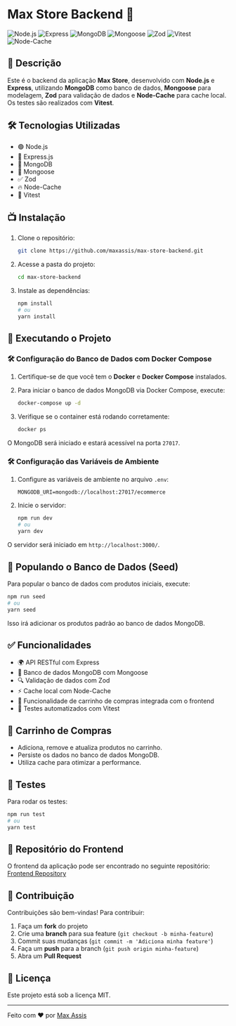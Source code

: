 # Max Store Backend 🚀

![Node.js](https://img.shields.io/badge/Node.js-339933?style=for-the-badge&logo=nodedotjs&logoColor=white) ![Express](https://img.shields.io/badge/Express-000000?style=for-the-badge&logo=express&logoColor=white) ![MongoDB](https://img.shields.io/badge/MongoDB-47A248?style=for-the-badge&logo=mongodb&logoColor=white) ![Mongoose](https://img.shields.io/badge/Mongoose-880000?style=for-the-badge&logo=mongoose&logoColor=white) ![Zod](https://img.shields.io/badge/Zod-3178C6?style=for-the-badge&logoColor=white) ![Vitest](https://img.shields.io/badge/Vitest-6E9F18?style=for-the-badge&logo=vitest&logoColor=white) ![Node-Cache](https://img.shields.io/badge/Node--Cache-FF9900?style=for-the-badge&logoColor=white)

## 📌 Descrição

Este é o backend da aplicação **Max Store**, desenvolvido com **Node.js** e **Express**, utilizando **MongoDB** como banco de dados, **Mongoose** para modelagem, **Zod** para validação de dados e **Node-Cache** para cache local. Os testes são realizados com **Vitest**.

## 🛠️ Tecnologias Utilizadas

-   🟢 Node.js
-   🚀 Express.js
-   🎃 MongoDB
-   🏪 Mongoose
-   ✅ Zod
-   🔥 Node-Cache
-   🧪 Vitest

## 📺 Instalação

1.  Clone o repositório:
    
    ```sh
    git clone https://github.com/maxassis/max-store-backend.git
    
    ```
    
2.  Acesse a pasta do projeto:
    
    ```sh
    cd max-store-backend
    
    ```
    
3.  Instale as dependências:
    
    ```sh
    npm install
    # ou
    yarn install
    
    ```
    

## 🚀 Executando o Projeto

### 🛠️ Configuração do Banco de Dados com Docker Compose

1.  Certifique-se de que você tem o **Docker** e **Docker Compose** instalados.
2.  Para iniciar o banco de dados MongoDB via Docker Compose, execute:
    
    ```sh
    docker-compose up -d
    
    ```
    
3.  Verifique se o container está rodando corretamente:
    
    ```sh
    docker ps
    
    ```
    

O MongoDB será iniciado e estará acessível na porta `27017`.

### 🛠️ Configuração das Variáveis de Ambiente

1.  Configure as variáveis de ambiente no arquivo `.env`:
    
    ```env
    MONGODB_URI=mongodb://localhost:27017/ecommerce
    
    ```
    
2.  Inicie o servidor:
    
    ```sh
    npm run dev
    # ou
    yarn dev
    
    ```
    
O servidor será iniciado em `http://localhost:3000/`.

## 🛂 Populando o Banco de Dados (Seed)

Para popular o banco de dados com produtos iniciais, execute:

```sh
npm run seed
# ou
yarn seed
```

Isso irá adicionar os produtos padrão ao banco de dados MongoDB.

## ✅ Funcionalidades

-   🌍 API RESTful com Express
-   📂 Banco de dados MongoDB com Mongoose
-   🔍 Validação de dados com Zod
-   ⚡ Cache local com Node-Cache
-   🛒 Funcionalidade de carrinho de compras integrada com o frontend
-   🧪 Testes automatizados com Vitest

## 🛒 Carrinho de Compras

-   Adiciona, remove e atualiza produtos no carrinho.
-   Persiste os dados no banco de dados MongoDB.
-   Utiliza cache para otimizar a performance.

## 🧪 Testes

Para rodar os testes:

```sh
npm run test
# ou
yarn test
```

## 🔗 Repositório do Frontend

O frontend da aplicação pode ser encontrado no seguinte repositório: [Frontend Repository](https://github.com/maxassis/max-store.git)

## 🤝 Contribuição

Contribuições são bem-vindas! Para contribuir:

1.  Faça um **fork** do projeto
2.  Crie uma **branch** para sua feature (`git checkout -b minha-feature`)
3.  Commit suas mudanças (`git commit -m 'Adiciona minha feature'`)
4.  Faça um **push** para a branch (`git push origin minha-feature`)
5.  Abra um **Pull Request**

## 🐜 Licença

Este projeto está sob a licença MIT.

----------

Feito com ❤️ por [Max Assis](https://github.com/maxassis)

